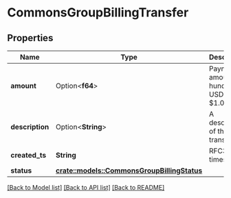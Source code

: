 # CommonsGroupBillingTransfer

## Properties

Name | Type | Description | Notes
------------ | ------------- | ------------- | -------------
**amount** | Option<**f64**> | Payment amount (in hundreths USD, 100 = $1.00). | [optional]
**description** | Option<**String**> | A description of this transfer. | [optional]
**created_ts** | **String** | RFC3339 timestamp. | 
**status** | [**crate::models::CommonsGroupBillingStatus**](CommonsGroupBillingStatus.md) |  | 

[[Back to Model list]](../README.md#documentation-for-models) [[Back to API list]](../README.md#documentation-for-api-endpoints) [[Back to README]](../README.md)


